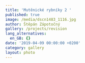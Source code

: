```yaml
---
title: 'Mutěnické rybníky 2 '
published: true
image: /media/dscn1483_1116.jpg
author: Štěpán Zápotočný
gallery: /projects/revision
lang_alternatives:
  en_GB: {}
date: '2019-04-09 00:00:00 +0200'
category: gallery
layout: photo
---
```


